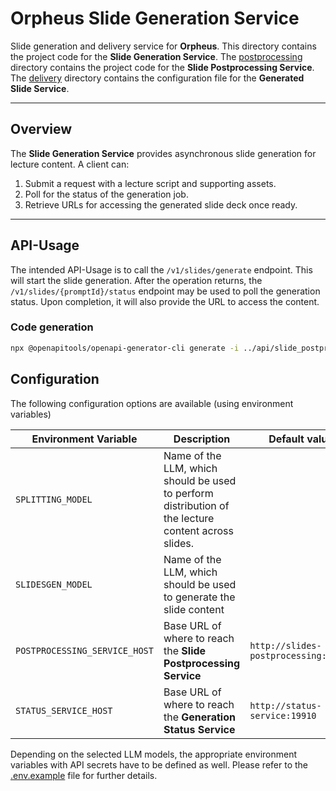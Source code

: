 # Orpheus **Slide Generation Service**

Slide generation and delivery service for **Orpheus**.
This directory contains the project code for the **Slide Generation Service**.
The [postprocessing](postprocessing/README.md) directory contains the project code for the **Slide Postprocessing Service**.
The [delivery](delivery/README.md) directory contains the configuration file for the **Generated Slide Service**.

---

## Overview

The **Slide Generation Service** provides asynchronous slide generation for lecture content.
A client can:

1. Submit a request with a lecture script and supporting assets.
2. Poll for the status of the generation job.
3. Retrieve URLs for accessing the generated slide deck once ready.

---

## API-Usage

The intended API-Usage is to call the `/v1/slides/generate` endpoint. This will start the slide generation.
After the operation returns, the `/v1/slides/{promptId}/status` endpoint may be used to poll the generation status.
Upon completion, it will also provide the URL to access the content.

### Code generation
```bash
npx @openapitools/openapi-generator-cli generate -i ../api/slide_postprocessing_service.yaml -g python -o gen_client --package-name service_slides.clients.postprocessing --library asyncio
```

## Configuration

The following configuration options are available (using environment variables)

| Environment Variable          | Description                                                                                         | Default value                        |
|-------------------------------|-----------------------------------------------------------------------------------------------------|--------------------------------------|
| `SPLITTING_MODEL`             | Name of the LLM, which should be used to perform distribution of the lecture content across slides. |                                      |
| `SLIDESGEN_MODEL`             | Name of the LLM, which should be used to generate the slide content                                 |                                      |
| `POSTPROCESSING_SERVICE_HOST` | Base URL of where to reach the **Slide Postprocessing Service**                                     | `http://slides-postprocessing:30607` |
| `STATUS_SERVICE_HOST`         | Base URL of where to reach the **Generation Status Service**                                        | `http://status-service:19910`        |

Depending on the selected LLM models, the appropriate environment variables with API secrets have to be defined as well.
Please refer to the [.env.example](.env.example) file for further details.

